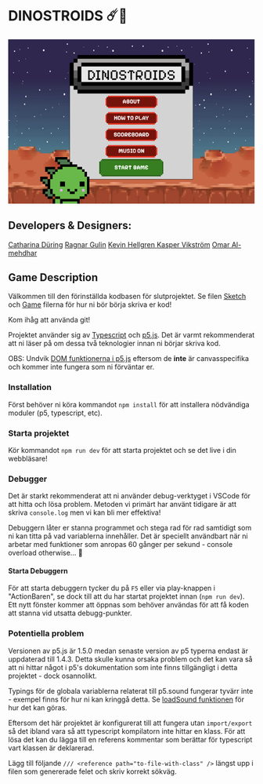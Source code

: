 # DINOSTROIDS ☄️🦖

![DinoStroids](./assets/documentations/game.png)

## Developers & Designers: 
[Catharina Düring](https://github.com/cadring) 
[Ragnar Gulin](https://github.com/ragnargulin)
[Kevin Hellgren ](https://github.com/Kind606) 
[Kasper Vikström](https://github.com/kaspvik) 
[Omar Al-mehdhar](https://github.com/Omar-Alme)


## Game Description

Välkommen till den förinställda kodbasen för slutprojektet.
Se filen [Sketch](./src/sketch.ts) och [Game](./src/game.ts) filerna för hur ni bör börja skriva er kod!

Kom ihåg att använda git!

Projektet använder sig av [Typescript](https://www.typescriptlang.org/) och [p5.js](https://p5js.org/). Det är varmt rekommenderat att ni läser på om dessa två teknologier innan ni börjar skriva kod.

OBS: Undvik [DOM funktionerna i p5.js](https://p5js.org/reference/#group-DOM) eftersom de **inte** är canvasspecifika och kommer inte fungera som ni förväntar er.


### Installation

Först behöver ni köra kommandot `npm install` för att installera nödvändiga moduler (p5, typescript, etc).

### Starta projektet

Kör kommandot `npm run dev` för att starta projektet och se det live i din webbläsare!

### Debugger

Det är starkt rekommenderat att ni använder debug-verktyget i VSCode för att hitta och lösa problem. Metoden vi primärt har använt tidigare är att skriva `console.log` men vi kan bli mer effektiva!

Debuggern låter er stanna programmet och stega rad för rad samtidigt som ni kan titta på vad variablerna innehåller. Det är speciellt användbart när ni arbetar med funktioner som anropas 60 gånger per sekund - console overload otherwise... 🤯

#### Starta Debuggern

För att starta debuggern tycker du på `F5` eller via play-knappen i "ActionBaren", se dock till att du har startat projektet innan (`npm run dev`). Ett nytt fönster kommer att öppnas som behöver användas för att få koden att stanna vid utsatta debugg-punkter.

### Potentiella problem

Versionen av p5.js är 1.5.0 medan senaste version av p5 typerna endast är uppdaterad till 1.4.3. Detta skulle kunna orsaka problem och det kan vara så att ni hittar något i p5's dokumentation som inte finns tillgängligt i detta projektet - dock osannolikt.

Typings för de globala variablerna relaterat till p5.sound fungerar tyvärr inte - exempel finns för hur ni kan kringgå detta. Se [loadSound funktionen](global.d.ts) för hur det kan göras.

Eftersom det här projektet är konfigurerat till att fungera utan `import/export` så det ibland vara så att typescript kompilatorn inte hittar en klass. För att lösa det kan du lägga till en referens kommentar som berättar för typescript vart klassen är deklarerad.

Lägg till följande `/// <reference path="to-file-with-class" />` längst upp i filen som genererade felet och skriv korrekt sökväg.
